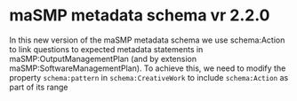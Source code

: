 # maSMP metadata schema vr 2.2.0

In this new version of the maSMP metadata schema we use schema:Action to link questions to expected metadata statements in maSMP:OutputManagementPlan (and by extension maSMP:SoftwareManagementPlan). To achieve this, we need to modify the property ```schema:pattern``` in ```schema:CreativeWork``` to include ```schema:Action``` as part of its range
